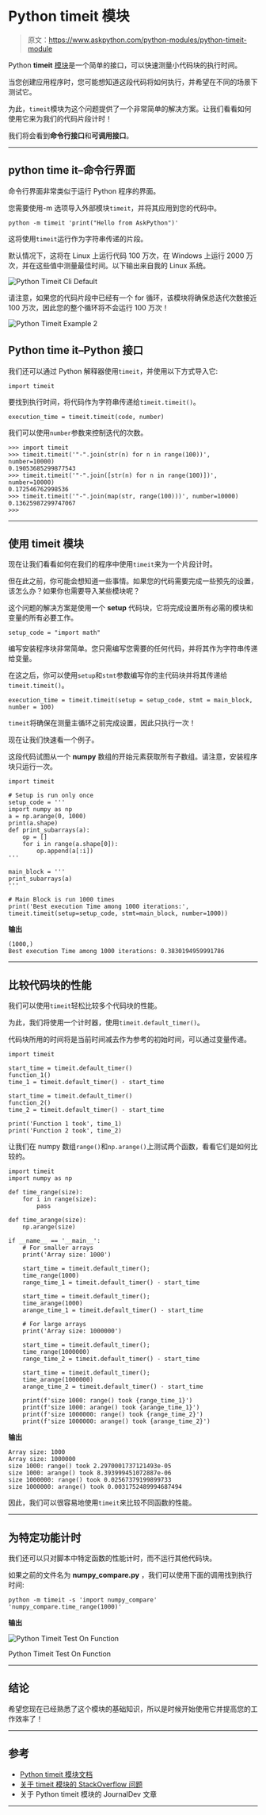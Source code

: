 # Python timeit 模块

> 原文：<https://www.askpython.com/python-modules/python-timeit-module>

Python **timeit** [模块](https://www.askpython.com/python-modules/python-modules)是一个简单的接口，可以快速测量小代码块的执行时间。

当您创建应用程序时，您可能想知道这段代码将如何执行，并希望在不同的场景下测试它。

为此，`timeit`模块为这个问题提供了一个非常简单的解决方案。让我们看看如何使用它来为我们的代码片段计时！

我们将会看到**命令行接口**和**可调用接口**。

* * *

## python time it–命令行界面

命令行界面非常类似于运行 Python 程序的界面。

您需要使用-m 选项导入外部模块`timeit`，并将其应用到您的代码中。

```
python -m timeit 'print("Hello from AskPython")'

```

这将使用`timeit`运行作为字符串传递的片段。

默认情况下，这将在 Linux 上运行代码 100 万次，在 Windows 上运行 2000 万次，并在这些值中测量最佳时间。以下输出来自我的 Linux 系统。

![Python Timeit Cli Default](img/0f8a4b6d9250a6d896894e7e70e2c581.png)

请注意，如果您的代码片段中已经有一个 for 循环，该模块将确保总迭代次数接近 100 万次，因此您的整个循环将不会运行 100 万次！

![Python Timeit Example 2](img/825608b01ecb019a01a5e52579d186ce.png)

## Python time it–Python 接口

我们还可以通过 Python 解释器使用`timeit`，并使用以下方式导入它:

```
import timeit

```

要找到执行时间，将代码作为字符串传递给`timeit.timeit()`。

```
execution_time = timeit.timeit(code, number)

```

我们可以使用`number`参数来控制迭代的次数。

```
>>> import timeit
>>> timeit.timeit('"-".join(str(n) for n in range(100))', number=10000)
0.19053685299877543
>>> timeit.timeit('"-".join([str(n) for n in range(100)])', number=10000)
0.172546762998536
>>> timeit.timeit('"-".join(map(str, range(100)))', number=10000)
0.13625987299747067
>>> 

```

* * *

## 使用 timeit 模块

现在让我们看看如何在我们的程序中使用`timeit`来为一个片段计时。

但在此之前，你可能会想知道一些事情。如果您的代码需要完成一些预先的设置，该怎么办？如果你也需要导入某些模块呢？

这个问题的解决方案是使用一个 **setup** 代码块，它将完成设置所有必需的模块和变量的所有必要工作。

```
setup_code = "import math"

```

编写安装程序块非常简单。您只需编写您需要的任何代码，并将其作为字符串传递给变量。

在这之后，你可以使用`setup`和`stmt`参数编写你的主代码块并将其传递给`timeit.timeit()`。

```
execution_time = timeit.timeit(setup = setup_code, stmt = main_block, number = 100)

```

`timeit`将确保在测量主循环之前完成设置，因此只执行一次！

现在让我们快速看一个例子。

这段代码试图从一个 **numpy** 数组的开始元素获取所有子数组。请注意，安装程序块只运行一次。

```
import timeit

# Setup is run only once
setup_code = '''
import numpy as np
a = np.arange(0, 1000)
print(a.shape)
def print_subarrays(a):
    op = []
    for i in range(a.shape[0]):
        op.append(a[:i])
'''

main_block = '''
print_subarrays(a)
'''

# Main Block is run 1000 times
print('Best execution Time among 1000 iterations:', timeit.timeit(setup=setup_code, stmt=main_block, number=1000))

```

**输出**

```
(1000,)
Best execution Time among 1000 iterations: 0.3830194959991786

```

* * *

## 比较代码块的性能

我们可以使用`timeit`轻松比较多个代码块的性能。

为此，我们将使用一个计时器，使用`timeit.default_timer()`。

代码块所用的时间将是当前时间减去作为参考的初始时间，可以通过变量传递。

```
import timeit

start_time = timeit.default_timer()
function_1()
time_1 = timeit.default_timer() - start_time

start_time = timeit.default_timer()
function_2()
time_2 = timeit.default_timer() - start_time

print('Function 1 took', time_1)
print('Function 2 took', time_2)

```

让我们在 numpy 数组`range()`和`np.arange()`上测试两个函数，看看它们是如何比较的。

```
import timeit
import numpy as np

def time_range(size):
    for i in range(size):
        pass

def time_arange(size):
    np.arange(size)

if __name__ == '__main__':
    # For smaller arrays
    print('Array size: 1000')

    start_time = timeit.default_timer();
    time_range(1000)
    range_time_1 = timeit.default_timer() - start_time

    start_time = timeit.default_timer();
    time_arange(1000)
    arange_time_1 = timeit.default_timer() - start_time

    # For large arrays
    print('Array size: 1000000')

    start_time = timeit.default_timer();
    time_range(1000000)
    range_time_2 = timeit.default_timer() - start_time

    start_time = timeit.default_timer();
    time_arange(1000000)
    arange_time_2 = timeit.default_timer() - start_time

    print(f'size 1000: range() took {range_time_1}')
    print(f'size 1000: arange() took {arange_time_1}')
    print(f'size 1000000: range() took {range_time_2}')
    print(f'size 1000000: arange() took {arange_time_2}')

```

**输出**

```
Array size: 1000
Array size: 1000000
size 1000: range() took 2.2970001737121493e-05
size 1000: arange() took 8.393999451072887e-06
size 1000000: range() took 0.02567379199899733
size 1000000: arange() took 0.0031752489994687494

```

因此，我们可以很容易地使用`timeit`来比较不同函数的性能。

* * *

## 为特定功能计时

我们还可以只对脚本中特定函数的性能计时，而不运行其他代码块。

如果之前的文件名为 **numpy_compare.py** ，我们可以使用下面的调用找到执行时间:

```
python -m timeit -s 'import numpy_compare' 'numpy_compare.time_range(1000)'

```

**输出**

![Python Timeit Test On Function](img/052d4f77b6479f2c0106cd7ad7f7728a.png)

Python Timeit Test On Function

* * *

## 结论

希望您现在已经熟悉了这个模块的基础知识，所以是时候开始使用它并提高您的工作效率了！

* * *

## 参考

*   [Python timeit 模块文档](https://docs.python.org/3/library/timeit.html)
*   [关于 timeit 模块的 StackOverflow 问题](https://stackoverflow.com/questions/8220801/how-to-use-timeit-module/29512249)
*   关于 Python timeit 模块的 JournalDev 文章

* * *